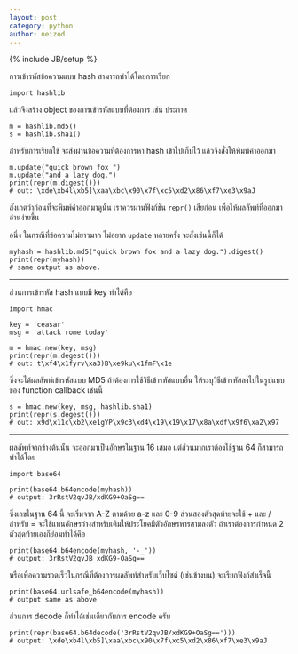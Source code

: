 ```yaml
---
layout: post
category: python
author: neizod
---
```

{% include JB/setup %}

การเข้ารหัสข้อความแบบ hash สามารถทำได้โดยการเรียก

    import hashlib

แล้วจึงสร้าง object ของการเข้ารหัสแบบที่ต้องการ เช่น ประกาศ

    m = hashlib.md5()
    s = hashlib.sha1()

สำหรับการเรียกใช้ จะส่งผ่านข้อความที่ต้องการหา hash เข้าไปเก็บไว้ แล้วจึงสั่งให้พิมพ์ค่าออกมา

    m.update("quick brown fox ")
    m.update("and a lazy dog.")
    print(repr(m.digest()))
    # out: \xde\xb4l\xb5]\xaa\xbc\x90\x7f\xc5\xd2\x86\xf7\xe3\x9aJ

สังเกตว่าก่อนที่จะพิมพ์ค่าออกมาดูนั้น เราควรผ่านฟังก์ชัน `repr()` เสียก่อน เพื่อให้ผลลัพท์ที่ออกมาอ่านง่ายขึ้น

อนึ่ง ในกรณีที่ข้อความไม่ยาวมาก ไม่อยาก `update` หลายครั้ง จะสั่งเช่นนี้ก็ได้

    myhash = hashlib.md5("quick brown fox and a lazy dog.").digest()
    print(repr(myhash))
    # same output as above.

---

ส่วนการเข้ารหัส hash แบบมี key ทำได้คือ

    import hmac

    key = 'ceasar'
    msg = 'attack rome today'

    m = hmac.new(key, msg)
    print(repr(m.degest()))
    # out: t\xf4\x1fyrv\xa3)B\xe9ku\x1fmF\x1e

ซึ่งจะได้ผลลัพท์เข้ารหัสแบบ MD5 ถ้าต้องการใช้วิธีเข้ารหัสแบบอื่น ให้ระบุวิธีเข้ารหัสลงไปในรูปแบบของ function callback เช่นนี้

    s = hmac.new(key, msg, hashlib.sha1)
    print(repr(s.degest()))
    # out: x9d\x11c\xb2\xe1gYP\x9c3\xd4\x19\x19\x17\x8a\xdf\x9f6\xa2\x97

---

ผลลัพท์จากข้างต้นนั้น จะออกมาเป็นอักษรในฐาน 16 เสมอ แต่ส่วนมากเราต้องใช้ฐาน 64 ก็สามารถทำได้โดย

    import base64

    print(base64.b64encode(myhash))
    # output: 3rRstV2qvJB/xdKG9+OaSg==

ซึ่งเลขในฐาน 64 นี้ จะเริ่มจาก A-Z ตามด้วย a-z และ 0-9 ส่วนสองตัวสุดท้ายจะใช้ + และ / สำหรับ = จะใช้แทนอักษรว่างสำหรับเติมให้ประโยคมีตัวอักษรหารสามลงตัว ถ้าเราต้องการกำหนด 2 ตัวสุดท้ายเองก็ย่อมทำได้คือ

    print(base64.b64encode(myhash, '-_'))
    # output: 3rRstV2qvJB_xdKG9-OaSg==

หรือเพื่อความรวดเร็วในกรณีที่ต้องการผลลัพท์สำหรับเว็บไซต์ (เช่นข้างบน) จะเรียกฟังก์สำเร็จนี้

    print(base64.urlsafe_b64encode(myhash))
    # output same as above

ส่วนการ decode ก็ทำได้เช่นเดียวกับการ encode ครับ

    print(repr(base64.b64decode('3rRstV2qvJB/xdKG9+OaSg==')))
    # output: \xde\xb4l\xb5]\xaa\xbc\x90\x7f\xc5\xd2\x86\xf7\xe3\x9aJ
